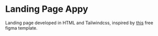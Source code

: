 # Landing Page Appy
Landing page developed in HTML and Tailwindcss, inspired by [this](https://www.figma.com/community/file/1222100666260862670) free figma template.